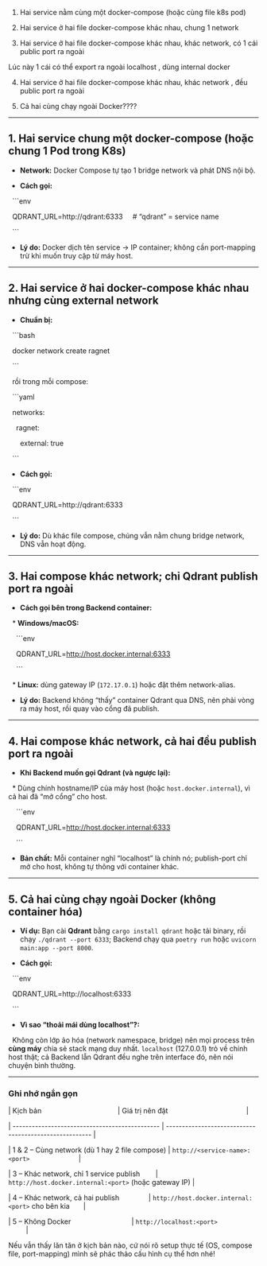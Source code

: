 1. Hai service nằm cùng một docker-compose (hoặc cùng file k8s pod)

2. Hai service ở hai file docker-compose khác nhau, chung 1 network

3. Hai service ở hai file docker-compose khác nhau, khác network, có 1 cái public port ra ngoài

Lúc này 1 cái có thể export ra ngoài localhost , dùng internal docker

4. Hai service ở hai file docker-compose khác nhau, khác network , đều public port ra ngoài

5. Cả hai cùng chạy ngoài Docker????

  

---

  

## 1. Hai service **chung một docker-compose** (hoặc chung 1 Pod trong K8s)

  

* **Network:** Docker Compose tự tạo 1 bridge network và phát DNS nội bộ.

* **Cách gọi:**

  

  ```env

  QDRANT_URL=http://qdrant:6333     # “qdrant” = service name

  ```

* **Lý do:** Docker dịch tên service → IP container; không cần port-mapping trừ khi muốn truy cập từ máy host.

  

---

  

## 2. Hai service ở **hai docker-compose khác nhau nhưng cùng external network**

  

* **Chuẩn bị:**

  

  ```bash

  docker network create ragnet

  ```

  

  rồi trong mỗi compose:

  

  ```yaml

  networks:

    ragnet:

      external: true

  ```

* **Cách gọi:**

  

  ```env

  QDRANT_URL=http://qdrant:6333

  ```

* **Lý do:** Dù khác file compose, chúng vẫn nằm chung bridge network, DNS vẫn hoạt động.

  

---

  

## 3. Hai compose **khác network**; **chỉ Qdrant** publish port ra ngoài

  

* **Cách gọi bên trong Backend container:**

  

  * **Windows/macOS:**

  

    ```env

    QDRANT_URL=http://host.docker.internal:6333

    ```

  * **Linux:** dùng gateway IP (`172.17.0.1`) hoặc đặt thêm network-alias.

* **Lý do:** Backend không “thấy” container Qdrant qua DNS, nên phải vòng ra máy host, rồi quay vào cổng đã publish.

  

---

  

## 4. Hai compose **khác network**, **cả hai đều publish port ra ngoài**

  

* **Khi Backend muốn gọi Qdrant (và ngược lại):**

  

  * Dùng chính hostname/IP của máy host (hoặc `host.docker.internal`), vì cả hai đã “mở cổng” cho host.

  

    ```env

    QDRANT_URL=http://host.docker.internal:6333

    ```

* **Bản chất:** Mỗi container nghĩ “localhost” là chính nó; publish-port chỉ mở cho host, không tự thông với container khác.

  

---

  

## 5. **Cả hai cùng chạy ngoài Docker** (không container hóa)

  

* **Ví dụ:** Bạn cài **Qdrant** bằng `cargo install qdrant` hoặc tải binary, rồi chạy `./qdrant --port 6333`; Backend chạy qua `poetry run` hoặc `uvicorn main:app --port 8000`.

* **Cách gọi:**

  

  ```env

  QDRANT_URL=http://localhost:6333

  ```

* **Vì sao “thoải mái dùng localhost”?:**

  Không còn lớp ảo hóa (network namespace, bridge) nên mọi process trên **cùng máy** chia sẻ stack mạng duy nhất. `localhost` (127.0.0.1) trỏ về chính host thật; cả Backend lẫn Qdrant đều nghe trên interface đó, nên nói chuyện bình thường.

  

---

  

### Ghi nhớ ngắn gọn

  

| Kịch bản                                       | Giá trị nên đặt                                        |

| ---------------------------------------------- | ------------------------------------------------------ |

| 1 & 2 – Cùng network (dù 1 hay 2 file compose) | `http://<service-name>:<port>`                         |

| 3 – Khác network, chỉ 1 service publish        | `http://host.docker.internal:<port>` (hoặc gateway IP) |

| 4 – Khác network, cả hai publish               | `http://host.docker.internal:<port>` cho bên kia       |

| 5 – Không Docker                               | `http://localhost:<port>`                              |

  

Nếu vẫn thấy lăn tăn ở kịch bản nào, cứ nói rõ setup thực tế (OS, compose file, port-mapping) mình sẽ phác thảo cấu hình cụ thể hơn nhé!